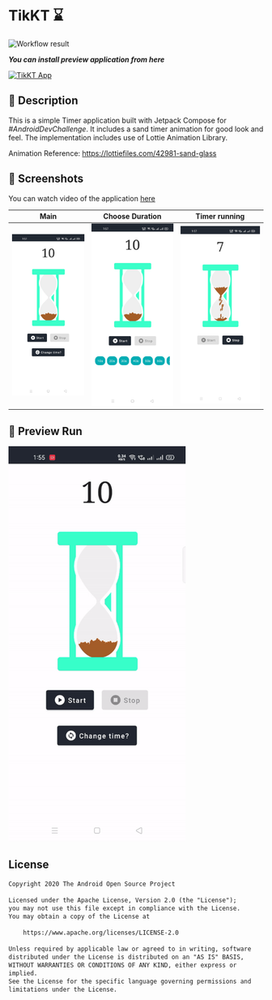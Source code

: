 # TikKT ⌛

![Workflow result](https://github.com/PatilShreyas/TikKT/workflows/Check/badge.svg)


_**You can install preview application from here**_

[![TikKT App](https://img.shields.io/github/v/release/PatilShreyas/TikKT?color=e2e2e2&label=TikKT%20App&logo=android&style=for-the-badge)](https://github.com/PatilShreyas/TikKT/releases/latest/download/app-debug.apk)

## :scroll: Description

This is a simple Timer application built with Jetpack Compose for _#AndroidDevChallenge_.
It includes a sand timer animation for good look and feel.
The implementation includes use of Lottie Animation Library.

Animation Reference: https://lottiefiles.com/42981-sand-glass

## :camera_flash: Screenshots

You can watch video of the application [here](results/video.mp4)

Main | Choose Duration | Timer running
--- | --- | --- |
![](results/screenshot_1.png) | ![](results/screenshot_2.png) | ![](results/screenshot_3.png)

## 👀 Preview Run

<img src="/results/tikkt.gif" width="350">

## License
```
Copyright 2020 The Android Open Source Project

Licensed under the Apache License, Version 2.0 (the "License");
you may not use this file except in compliance with the License.
You may obtain a copy of the License at

    https://www.apache.org/licenses/LICENSE-2.0

Unless required by applicable law or agreed to in writing, software
distributed under the License is distributed on an "AS IS" BASIS,
WITHOUT WARRANTIES OR CONDITIONS OF ANY KIND, either express or implied.
See the License for the specific language governing permissions and
limitations under the License.
```